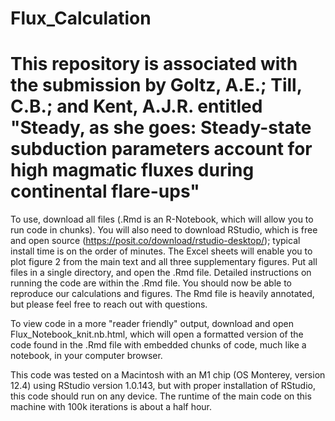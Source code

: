 # Flux_Calculation

# This repository is associated with the submission by Goltz, A.E.; Till, C.B.; and Kent, A.J.R. entitled "Steady, as she goes: Steady-state subduction parameters account for high magmatic fluxes during continental flare-ups"

To use, download all files (.Rmd is an R-Notebook, which will allow you to run code in chunks). You will also need to download RStudio, which is free and open source (https://posit.co/download/rstudio-desktop/); typical install time is on the order of minutes. The Excel sheets will enable you to plot figure 2 from the main text and all three supplementary figures. Put all files in a single directory, and open the .Rmd file. Detailed instructions on running the code are within the .Rmd file. You should now be able to reproduce our calculations and figures. The Rmd file is heavily annotated, but please feel free to reach out with questions.

To view code in a more "reader friendly" output, download and open Flux_Notebook_knit.nb.html, which will open a formatted version of the code found in the .Rmd file with embedded chunks of code, much like a notebook, in your computer browser.

This code was tested on a Macintosh with an M1 chip (OS Monterey, version 12.4) using RStudio version 1.0.143, but with proper installation of RStudio, this code should run on any device. The runtime of the main code on this machine with 100k iterations is about a half hour.
